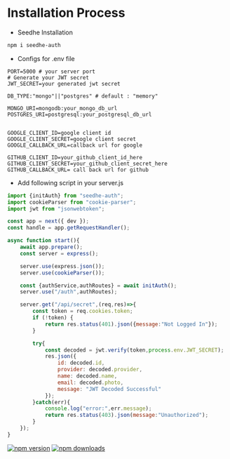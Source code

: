 # Installation Process

- Seedhe Installation 
```bash
npm i seedhe-auth
```
- Configs for .env file
```env
PORT=5000 # your server port
# Generate your JWT secret
JWT_SECRET=your generated jwt secret

DB_TYPE:"mongo"||"postgres" # default : "memory"

MONGO_URI=mongodb:your_mongo_db_url
POSTGRES_URI=postgresql:your_postgresql_db_url


GOOGLE_CLIENT_ID=google client id
GOOGLE_CLIENT_SECRET=google client secret
GOOGLE_CALLBACK_URL=callback url for google

GITHUB_CLIENT_ID=your_github_client_id_here
GITHUB_CLIENT_SECRET=your_github_client_secret_here
GITHUB_CALLBACK_URL= call back url for github

```


- Add following script in your server.js 
```js
import {initAuth} from "seedhe-auth";
import cookieParser from "cookie-parser";
import jwt from "jsonwebtoken";

const app = next({ dev });
const handle = app.getRequestHandler();

async function start(){
    await app.prepare();
    const server = express();

    server.use(express.json());
    server.use(cookieParser());

    const {authService,authRoutes} = await initAuth();
    server.use("/auth",authRoutes);

    server.get("/api/secret",(req,res)=>{
        const token = req.cookies.token;
        if (!token) {
            return res.status(401).json({message:"Not Logged In"});
        }

        try{
            const decoded = jwt.verify(token,process.env.JWT_SECRET);
            res.json({
                id: decoded.id,
                provider: decoded.provider,
                name: decoded.name,
                email: decoded.photo,
                message: "JWT Decoded Successful"
            });
        }catch(err){
            console.log("error:",err.message);
            return res.status(403).json(message:"Unauthorized");
        }
    });
}
```
[![npm version](https://img.shields.io/npm/v/seedhe-auth)](https://www.npmjs.com/package/seedhe-auth)
[![npm downloads](https://img.shields.io/npm/dt/seedhe-auth)](https://www.npmjs.com/package/seedhe-auth)
